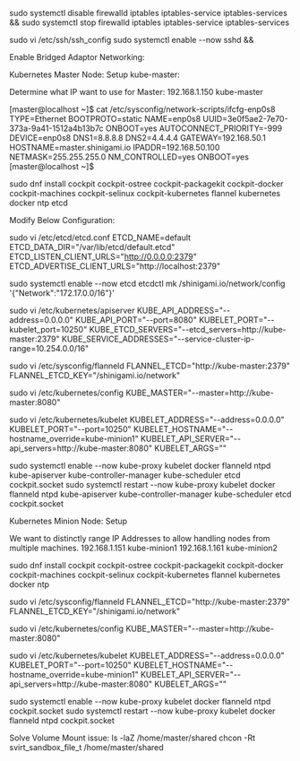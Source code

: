 
sudo systemctl disable firewalld iptables iptables-service iptables-services && sudo systemctl stop firewalld iptables iptables-service iptables-services



sudo vi /etc/ssh/ssh_config
sudo systemctl enable --now sshd && 

Enable Bridged Adaptor Networking:

Kubernetes Master Node: Setup
kube-master:



Determine what IP want to use for Master:
192.168.1.150 kube-master

[master@localhost ~]$ cat /etc/sysconfig/network-scripts/ifcfg-enp0s8
TYPE=Ethernet
BOOTPROTO=static
NAME=enp0s8
UUID=3e0f5ae2-7e70-373a-9a41-1512a4b13b7c
ONBOOT=yes
AUTOCONNECT_PRIORITY=-999
DEVICE=enp0s8
DNS1=8.8.8.8
DNS2=4.4.4.4
GATEWAY=192.168.50.1
HOSTNAME=master.shinigami.io
IPADDR=192.168.50.100
NETMASK=255.255.255.0
NM_CONTROLLED=yes
ONBOOT=yes
[master@localhost ~]$






sudo dnf install cockpit cockpit-ostree cockpit-packagekit cockpit-docker cockpit-machines cockpit-selinux cockpit-kubernetes flannel kubernetes docker ntp etcd 

Modify Below Configuration:

sudo vi /etc/etcd/etcd.conf
ETCD_NAME=default
ETCD_DATA_DIR="/var/lib/etcd/default.etcd"
ETCD_LISTEN_CLIENT_URLS="http://0.0.0.0:2379"
ETCD_ADVERTISE_CLIENT_URLS="http://localhost:2379"

sudo systemctl enable --now etcd 
etcdctl mk /shinigami.io/network/config '{"Network":"172.17.0.0/16"}'

sudo vi /etc/kubernetes/apiserver
KUBE_API_ADDRESS="--address=0.0.0.0"
KUBE_API_PORT="--port=8080"
KUBELET_PORT="--kubelet_port=10250"
KUBE_ETCD_SERVERS="--etcd_servers=http://kube-master:2379"
KUBE_SERVICE_ADDRESSES="--service-cluster-ip-range=10.254.0.0/16"

sudo vi /etc/sysconfig/flanneld
FLANNEL_ETCD="http://kube-master:2379"
FLANNEL_ETCD_KEY="/shinigami.io/network"

sudo vi /etc/kubernetes/config
KUBE_MASTER="--master=http://kube-master:8080"

sudo vi /etc/kubernetes/kubelet
KUBELET_ADDRESS="--address=0.0.0.0"
KUBELET_PORT="--port=10250"
KUBELET_HOSTNAME="--hostname_override=kube-minion1"
KUBELET_API_SERVER="--api_servers=http://kube-master:8080"
KUBELET_ARGS=""

sudo systemctl enable --now kube-proxy kubelet docker flanneld ntpd kube-apiserver kube-controller-manager kube-scheduler etcd cockpit.socket
sudo systemctl restart --now kube-proxy kubelet docker flanneld ntpd kube-apiserver kube-controller-manager kube-scheduler etcd cockpit.socket

Kubernetes Minion Node: Setup

We want to distinctly range IP Addresses to allow handling nodes from multiple machines.
192.168.1.151 kube-minion1 
192.168.1.161 kube-minion2 


sudo dnf install cockpit cockpit-ostree cockpit-packagekit cockpit-docker cockpit-machines cockpit-selinux cockpit-kubernetes flannel kubernetes docker ntp


sudo vi /etc/sysconfig/flanneld
FLANNEL_ETCD="http://kube-master:2379"
FLANNEL_ETCD_KEY="/shinigami.io/network"

sudo vi /etc/kubernetes/config
KUBE_MASTER="--master=http://kube-master:8080"

sudo vi /etc/kubernetes/kubelet
KUBELET_ADDRESS="--address=0.0.0.0"
KUBELET_PORT="--port=10250"
KUBELET_HOSTNAME="--hostname_override=kube-minion1"
KUBELET_API_SERVER="--api_servers=http://kube-master:8080"
KUBELET_ARGS=""



sudo systemctl enable --now kube-proxy kubelet docker flanneld ntpd cockpit.socket
sudo systemctl restart --now kube-proxy kubelet docker flanneld ntpd cockpit.socket



Solve Volume Mount issue:
ls -laZ /home/master/shared
chcon -Rt svirt_sandbox_file_t /home/master/shared
